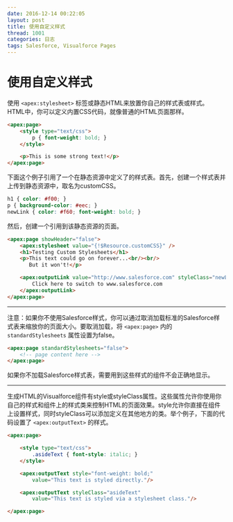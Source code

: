 ```yaml
---
date: 2016-12-14 00:22:05
layout: post
title: 使用自定义样式
thread: 1001
categories: 日志
tags: Salesforce, Visualforce Pages
---
```


# 使用自定义样式
使用 `<apex:stylesheet>` 标签或静态HTML来放置你自己的样式表或样式。
HTML中，你可以定义内置CSS代码，就像普通的HTML页面那样。

``` html
<apex:page>
    <style type="text/css">
        p { font-weight: bold; }
    </style>

    <p>This is some strong text!</p>
</apex:page>
```

下面这个例子引用了一个在静态资源中定义了的样式表。首先，创建一个样式表并上传到静态资源中，取名为customCSS。

``` css
h1 { color: #f00; }
p { background-color: #eec; }
newLink { color: #f60; font-weight: bold; }
```

然后，创建一个引用到该静态资源的页面。

``` html
<apex:page showHeader="false">
    <apex:stylesheet value="{!$Resource.customCSS}" />
    <h1>Testing Custom Stylesheets</h1>
    <p>This text could go on forever...<br/><br/>
       But it won't!</p>

    <apex:outputLink value="http://www.salesforce.com" styleClass="newLink">
        Click here to switch to www.salesforce.com
    </apex:outputLink>
</apex:page>
```


- - - -
注意：如果你不使用Salesforce样式，你可以通过取消加载标准的Salesforce样式表来缩放你的页面大小。要取消加载，将 `<apex:page>` 内的 `standardStylesheets` 属性设置为false。

``` html
<apex:page standardStylesheets="false">
    <!-- page content here -->
</apex:page>
```

如果你不加载Salesforce样式表，需要用到这些样式的组件不会正确地显示。
- - - -


生成HTML的Visualforce组件有style或styleClass属性。这些属性允许你使用你自己的样式和组件上的样式类来控制HTML的页面效果。style允许你直接在组件上设置样式，同时styleClass可以添加定义在其他地方的类。举个例子，下面的代码设置了 `<apex:outputText>` 的样式。

``` html
<apex:page>

    <style type="text/css">
        .asideText { font-style: italic; }
    </style>

    <apex:outputText style="font-weight: bold;" 
        value="This text is styled directly."/>

    <apex:outputText styleClass="asideText" 
        value="This text is styled via a stylesheet class."/>

</apex:page>
```


